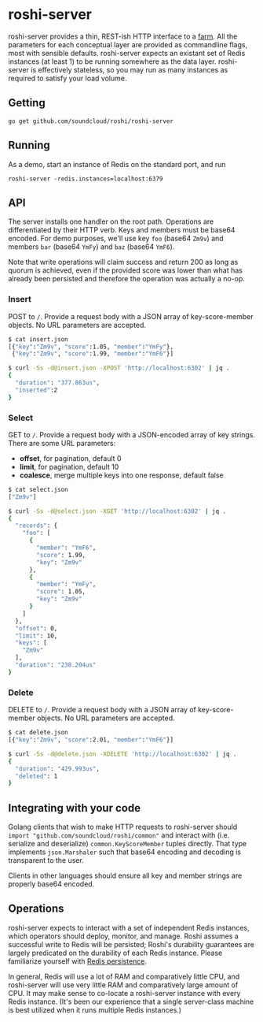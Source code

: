 # roshi-server

roshi-server provides a thin, REST-ish HTTP interface to a [farm][farm]. All
the parameters for each conceptual layer are provided as commandline flags,
most with sensible defaults. roshi-server expects an existant set of Redis
instances (at least 1) to be running somewhere as the data layer. roshi-server
is effectively stateless, so you may run as many instances as required to
satisfy your load volume.

[farm]: http://github.com/soundcloud/roshi/blob/master/farm

## Getting

```
go get github.com/soundcloud/roshi/roshi-server
```

## Running

As a demo, start an instance of Redis on the standard port, and run

```
roshi-server -redis.instances=localhost:6379
```

## API

The server installs one handler on the root path. Operations are
differentiated by their HTTP verb. Keys and members must be base64 encoded.
For demo purposes, we'll use key `foo` (base64 `Zm9v`) and members `bar`
(base64 `YmFy`) and `baz` (base64 `YmF6`).

Note that write operations will claim success and return 200 as long as quorum
is achieved, even if the provided score was lower than what has already been
persisted and therefore the operation was actually a no-op.

### Insert

POST to `/`. Provide a request body with a JSON array of key-score-member
objects. No URL parameters are accepted.

```bash
$ cat insert.json
[{"key":"Zm9v", "score":1.05, "member":"YmFy"},
 {"key":"Zm9v", "score":1.99, "member":"YmF6"}]

$ curl -Ss -d@insert.json -XPOST 'http://localhost:6302' | jq .
{
  "duration": "377.863us",
  "inserted":2
}
```

### Select

GET to `/`. Provide a request body with a JSON-encoded array of key strings.
There are some URL parameters:

- **offset**, for pagination, default 0
- **limit**, for pagination, default 10
- **coalesce**, merge multiple keys into one response, default false

```bash
$ cat select.json
["Zm9v"]

$ curl -Ss -d@select.json -XGET 'http://localhost:6302' | jq .
{
  "records": {
    "foo": [
      {
        "member": "YmF6",
        "score": 1.99,
        "key": "Zm9v"
      },
      {
        "member": "YmFy",
        "score": 1.05,
        "key": "Zm9v"
      }
    ]
  },
  "offset": 0,
  "limit": 10,
  "keys": [
    "Zm9v"
  ],
  "duration": "238.204us"
}
```

### Delete

DELETE to `/`. Provide a request body with a JSON array of key-score-member
objects. No URL parameters are accepted.

```bash
$ cat delete.json
[{"key":"Zm9v", "score":2.01, "member":"YmF6"}]

$ curl -Ss -d@delete.json -XDELETE 'http://localhost:6302' | jq .
{
  "duration": "429.993us",
  "deleted": 1
}
```

## Integrating with your code

Golang clients that wish to make HTTP requests to roshi-server should
`import "github.com/soundcloud/roshi/common"` and interact with (i.e. serialize
and deserialize) `common.KeyScoreMember` tuples directly. That type implements
`json.Marshaler` such that base64 encoding and decoding is transparent to the
user.

Clients in other languages should ensure all key and member strings are
properly base64 encoded.

## Operations

roshi-server expects to interact with a set of independent Redis instances,
which operators should deploy, monitor, and manage. Roshi assumes a successful
write to Redis will be persisted; Roshi's durability guarantees are largely
predicated on the durability of each Redis instance. Please familiarize
yourself with [Redis persistence][redis-persistence].

[redis-persistence]: http://redis.io/topics/persistence

In general, Redis will use a lot of RAM and comparatively little CPU, and
roshi-server will use very little RAM and comparatively large amount of CPU.
It may make sense to co-locate a roshi-server instance with every Redis
instance. (It's been our experience that a single server-class machine is best
utilized when it runs multiple Redis instances.)

